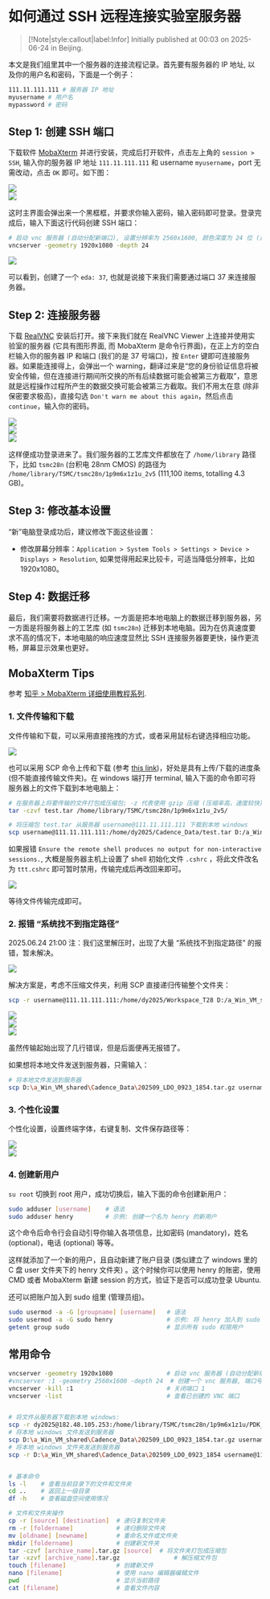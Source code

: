 # 如何通过 SSH 远程连接实验室服务器

> [!Note|style:callout|label:Infor]
> Initially published at 00:03 on 2025-06-24 in Beijing.

本文是我们组里其中一个服务器的连接流程记录。首先要有服务器的 IP 地址, 以及你的用户名和密码，下面是一个例子：

``` bash
111.11.111.111 # 服务器 IP 地址
myusername # 用户名
mypassword # 密码
```

## Step 1: 创建 SSH 端口

下载软件 [MobaXterm](https://www.filehorse.com/download-mobaxterm/download/) 并进行安装，完成后打开软件，点击左上角的 `session > SSH`, 输入你的服务器 IP 地址 `111.11.111.111` 和 username `myusername`，port 无需改动，点击 `OK` 即可。如下图：

<div class="center"><img src="https://imagebank-0.oss-cn-beijing.aliyuncs.com/VS-PicGo/2025-06-24-18-05-32_如何通过 SSH 远程连接实验室服务器.png"/></div>
<div class="center"><img src="https://imagebank-0.oss-cn-beijing.aliyuncs.com/VS-PicGo/2025-06-24-18-07-00_如何通过 SSH 远程连接实验室服务器.png"/></div>

这时主界面会弹出来一个黑框框，并要求你输入密码，输入密码即可登录。登录完成后，输入下面这行代码创建 SSH 端口：

``` bash
# 启动 vnc 服务器 (自动分配新端口), 设置分辨率为 2560x1600, 颜色深度为 24 位 (适合高质量图形显示)
vncserver -geometry 1920x1080 -depth 24 
```

<div class="center"><img src="https://imagebank-0.oss-cn-beijing.aliyuncs.com/VS-PicGo/2025-06-24-18-19-09_如何通过 SSH 远程连接实验室服务器.png"/></div>

可以看到，创建了一个 `eda: 37`, 也就是说接下来我们需要通过端口 37 来连接服务器。

## Step 2: 连接服务器


下载 [RealVNC](https://www.realvnc.com/en/connect/download/viewer/) 安装后打开。接下来我们就在 RealVNC Viewer 上连接并使用实验室的服务器 (它具有图形界面, 而 MobaXterm 是命令行界面)，在正上方的空白栏输入你的服务器 IP 和端口 (我们的是 37 号端口)，按 `Enter` 键即可连接服务器。如果能连接得上，会弹出一个 warning，翻译过来是“您的身份验证信息将被安全传输，但在连接进行期间所交换的所有后续数据可能会被第三方截取”，意思就是远程操作过程所产生的数据交换可能会被第三方截取。我们不用太在意 (除非保密要求极高)，直接勾选 `Don't warn me about this again`，然后点击 `continue`，输入你的密码。

<div class="center"><img src="https://imagebank-0.oss-cn-beijing.aliyuncs.com/VS-PicGo/2025-06-24-18-22-49_如何通过 SSH 远程连接实验室服务器.png"/></div>
<div class="center"><img src="https://imagebank-0.oss-cn-beijing.aliyuncs.com/VS-PicGo/2025-06-24-18-27-46_如何通过 SSH 远程连接实验室服务器.png"/></div>
<div class="center"><img src="https://imagebank-0.oss-cn-beijing.aliyuncs.com/VS-PicGo/2025-06-24-18-26-42_如何通过 SSH 远程连接实验室服务器.png"/></div>

这样便成功登录进来了。我们服务器的工艺库文件都放在了 `/home/library` 路径下，比如 `tsmc28n` (台积电 28nm CMOS) 的路径为 `/home/library/TSMC/tsmc28n/1p9m6x1z1u_2v5` (111,100 items, totalling 4.3 GB)。



## Step 3: 修改基本设置

“新”电脑登录成功后，建议修改下面这些设置：
- 修改屏幕分辨率：`Application > System Tools > Settings > Device > Displays > Resolution`, 如果觉得用起来比较卡，可适当降低分辨率，比如 1920x1080。


## Step 4: 数据迁移

最后，我们需要将数据进行迁移。一方面是把本地电脑上的数据迁移到服务器，另一方面是将服务器上的工艺库 (如 `tsmc28n`) 迁移到本地电脑。因为在仿真速度要求不高的情况下，本地电脑的响应速度显然比 SSH 连接服务器要更快，操作更流畅，屏幕显示效果也更好。



## MobaXterm Tips

参考 [知乎 > MobaXterm 详细使用教程系列](https://zhuanlan.zhihu.com/p/61013117).

### 1. 文件传输和下载

文件传输和下载，可以采用直接拖拽的方式，或者采用鼠标右键选择相应功能。
<div class="center"><img src="https://imagebank-0.oss-cn-beijing.aliyuncs.com/VS-PicGo/2025-06-24-19-38-23_如何通过 SSH 远程连接实验室服务器.png"/></div>

也可以采用 SCP 命令上传和下载 (参考 [this link](https://deepinout.com/mobaxterm/8_uploading_files_with_mobaxterm.html))，好处是具有上传/下载的进度条 (但不能直接传输文件夹)。在 windows 端打开 terminal, 输入下面的命令即可将服务器上的文件下载到本地电脑上：

``` bash
# 在服务器上将要传输的文件打包成压缩包; -z 代表使用 gzip 压缩 (压缩率高，速度较快)
tar -czvf test.tar /home/library/TSMC/tsmc28n/1p9m6x1z1u_2v5/

# 将压缩包 test.tar 从服务器 username@111.11.111.111 下载到本地 windows
scp username@111.11.111.111:/home/dy2025/Cadence_Data/test.tar D:/a_Win_VM_shared_2_largeFiles/Cadence_Process_Library_Backup/  
```

<!-- ``` bash
tar -czvf tsmc28n.tar /home/library/TSMC/tsmc28n/1p9m6x1z1u_2v5/    # 将要传输的文件打包成压缩包; -z：使用 gzip 压缩 (压缩率高，速度较快)
scp dy2025@182.48.105.253:/home/dy2025/Cadence_Data/tsmc28n.tar D:/a_Win_VM_shared_2_largeFiles/Cadence_Process_Library_Backup/  # 将压缩包从服务器下载到本地 windows
``` -->


如果报错 `Ensure the remote shell produces no output for non-interactive sessions.`, 大概是服务器主机上设置了 shell 初始化文件 `.cshrc` ，将此文件改名为 `ttt.cshrc` 即可暂时禁用，传输完成后再改回来即可。



<!-- <div class="center"><img src="https://imagebank-0.oss-cn-beijing.aliyuncs.com/VS-PicGo/2025-06-24-20-21-59_如何通过 SSH 远程连接实验室服务器.png"/></div> -->


<div class="center"><img src="https://imagebank-0.oss-cn-beijing.aliyuncs.com/VS-PicGo/2025-06-24-20-45-53_如何通过 SSH 远程连接实验室服务器.png"/></div>
<!-- <div class="center"><img src="https://imagebank-0.oss-cn-beijing.aliyuncs.com/VS-PicGo/2025-06-24-20-24-41_如何通过 SSH 远程连接实验室服务器.png"/></div>
 -->

等待文件传输完成即可。

### 2. 报错 “系统找不到指定路径”

2025.06.24 21:00 注：我们这里解压时，出现了大量 “系统找不到指定路径” 的报错，暂未解决。
<div class="center"><img src="https://imagebank-0.oss-cn-beijing.aliyuncs.com/VS-PicGo/2025-06-24-21-01-35_如何通过 SSH 远程连接实验室服务器.png"/></div>

解决方案是，考虑不压缩文件夹，利用 SCP 直接递归传输整个文件夹：

``` bash
scp -r username@111.11.111.111:/home/dy2025/Workspace_T28 D:/a_Win_VM_shared_2_largeFiles/Cadence_Process_Library_Backup/  # 将压缩包从服务器下载到本地 windows, -r 表示递归
```

<!-- ``` bash
# 将压缩包从服务器下载到本地 windows, -r 表示递归
scp -r dy2025@182.48.105.253:/home/library/TSMC/tsmc28n/1p9m6x1z1u_2v5 D:/a_Win_VM_shared_2_largeFiles/Cadence_Process_Library_Backup/

# 将压缩包从服务器下载到本地 windows, -r 表示递归
scp -r dy2025@182.48.105.253:/home/library/TSMC/tsmc28n/1p9m6x1z1u/PDK_doc D:/a_Win_VM_shared_2_largeFiles/Cadence_Process_Library_Backup/tsmc28n_2v5/

# 将本地文件发送到服务器
scp D:\a_Win_VM_shared\Cadence_Data\202509_LDO_0923_1854.tar.gz dy2025@182.48.105.253:/home/dy2025/Cadence_Projects/
``` -->

<div class="center"><img src="https://imagebank-0.oss-cn-beijing.aliyuncs.com/VS-PicGo/2025-06-24-21-29-42_如何通过 SSH 远程连接实验室服务器.png"/></div>
<div class="center"><img src="https://imagebank-0.oss-cn-beijing.aliyuncs.com/VS-PicGo/2025-06-24-21-43-02_如何通过 SSH 远程连接实验室服务器.png"/></div>
<div class="center"><img src="https://imagebank-0.oss-cn-beijing.aliyuncs.com/VS-PicGo/2025-06-24-21-43-28_如何通过 SSH 远程连接实验室服务器.png"/></div>

虽然传输起始出现了几行错误，但是后面便再无报错了。

如果想将本地文件发送到服务器，只需输入：

``` bash
# 将本地文件发送到服务器
scp D:\a_Win_VM_shared\Cadence_Data\202509_LDO_0923_1854.tar.gz username@111.11.111.111:/home/dy2025/Cadence_Projects/
```




### 3. 个性化设置

个性化设置，设置终端字体，右键复制、文件保存路径等：
<div class="center"><img src="https://imagebank-0.oss-cn-beijing.aliyuncs.com/VS-PicGo/2025-06-24-19-40-05_如何通过 SSH 远程连接实验室服务器.png"/></div>
<div class="center"><img src="https://imagebank-0.oss-cn-beijing.aliyuncs.com/VS-PicGo/2025-06-24-19-40-11_如何通过 SSH 远程连接实验室服务器.png"/></div>



### 4. 创建新用户


`su root` 切换到 root 用户，成功切换后，输入下面的命令创建新用户：

``` bash
sudo adduser [username]    # 语法
sudo adduser henry         # 示例: 创建一个名为 henry 的新用户
```

这个命令后命令行会自动引导你输入各项信息，比如密码 (mandatory)，姓名 (optional)，电话 (optional) 等等。

这样就添加了一个新的用户，且自动新建了账户目录 (类似建立了 windows 里的 C 盘 user 文件夹下的 henry 文件夹) 。这个时候你可以使用 henry 的账密，使用 CMD 或者 MobaXterm 新建 session 的方式，验证下是否可以成功登录 Ubuntu.

还可以把账户加入到 sudo 组里 (管理员组)。

```bash
sudo usermod -a -G [groupname] [username]   # 语法
sudo usermod -a -G sudo henry               # 示例: 将 henry 加入到 sudo 组
getent group sudo                           # 显示所有 sudo 权限用户
```

## 常用命令

<!-- 
scp D:\a_Win_VM_shared\Cadence_Data\MyLib_202509_DAC_tsmcN65 dy2025@182.48.105.253:/home/dy2025/Cadence_Projects/
-->

``` bash
vncserver -geometry 1920x1080               # 启动 vnc 服务器 (自动分配新端口) 并设置分辨率为 1920x1080, 颜色深度为 24 位 (适合高质量图形显示)
#vncserver :1 -geometry 2560x1600 -depth 24  # 创建一个 vnc 服务器, 端口号为 1, 分辨率为 2560x1600, 颜色深度为 24 位
vncserver -kill :1                          # 关闭端口 1
vncserver -list                             # 查看已创建的 VNC 端口


# 将文件从服务器下载到本地 windows:
scp -r dy2025@182.48.105.253:/home/library/TSMC/tsmc28n/1p9m6x1z1u/PDK_doc D:/a_Win_VM_shared_2_largeFiles/Cadence_Process_Library_Backup/tsmc28n_2v5/
# 将本地 windows 文件发送到服务器
scp D:\a_Win_VM_shared\Cadence_Data\202509_LDO_0923_1854.tar.gz username@111.11.111.111:/home/dy2025/Cadence_Projects/
# 将本地 windows 文件夹发送到服务器
scp -r D:\a_Win_VM_shared\Cadence_Data\202509_LDO_0923_1854 username@111.11.111.111:/home/dy2025/Cadence_Projects/


# 基本命令
ls -l    # 查看当前目录下的文件和文件夹
cd ..    # 返回上一级目录
df -h    # 查看磁盘空间使用情况

# 文件和文件夹操作
cp -r [source] [destination]  # 递归复制文件夹
rm -r [foldername]            # 递归删除文件夹
mv [oldname] [newname]        # 重命名文件或文件夹
mkdir [foldername]            # 创建新文件夹
tar -czvf [archive_name].tar.gz [source]  # 将文件夹打包成压缩包
tar -xzvf [archive_name].tar.gz               # 解压缩文件包
touch [filename]              # 创建新文件
nano [filename]               # 使用 nano 编辑器编辑文件
pwd                           # 显示当前路径
cat [filename]                # 查看文件内容
```
